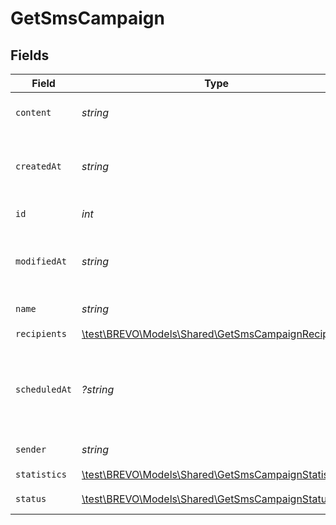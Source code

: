 # GetSmsCampaign


## Fields

| Field                                                                                                 | Type                                                                                                  | Required                                                                                              | Description                                                                                           | Example                                                                                               |
| ----------------------------------------------------------------------------------------------------- | ----------------------------------------------------------------------------------------------------- | ----------------------------------------------------------------------------------------------------- | ----------------------------------------------------------------------------------------------------- | ----------------------------------------------------------------------------------------------------- |
| `content`                                                                                             | *string*                                                                                              | :heavy_check_mark:                                                                                    | Content of the SMS Campaign                                                                           | Visit our Store and get some discount !                                                               |
| `createdAt`                                                                                           | *string*                                                                                              | :heavy_check_mark:                                                                                    | Creation UTC date-time of the SMS campaign (YYYY-MM-DDTHH:mm:ss.SSSZ)                                 | 2017-06-01T12:30:00Z                                                                                  |
| `id`                                                                                                  | *int*                                                                                                 | :heavy_check_mark:                                                                                    | ID of the SMS Campaign                                                                                | 2                                                                                                     |
| `modifiedAt`                                                                                          | *string*                                                                                              | :heavy_check_mark:                                                                                    | UTC date-time of last modification of the SMS campaign (YYYY-MM-DDTHH:mm:ss.SSSZ)                     | 2017-05-01T12:30:00Z                                                                                  |
| `name`                                                                                                | *string*                                                                                              | :heavy_check_mark:                                                                                    | Name of the SMS Campaign                                                                              | PROMO CODE                                                                                            |
| `recipients`                                                                                          | [\test\BREVO\Models\Shared\GetSmsCampaignRecipients](../../Models/Shared/GetSmsCampaignRecipients.md) | :heavy_check_mark:                                                                                    | N/A                                                                                                   |                                                                                                       |
| `scheduledAt`                                                                                         | *?string*                                                                                             | :heavy_minus_sign:                                                                                    | UTC date-time on which SMS campaign is scheduled. Should be in YYYY-MM-DDTHH:mm:ss.SSSZ format        | 2017-06-01T12:30:00Z                                                                                  |
| `sender`                                                                                              | *string*                                                                                              | :heavy_check_mark:                                                                                    | Sender of the SMS Campaign                                                                            | MyCompany                                                                                             |
| `statistics`                                                                                          | [\test\BREVO\Models\Shared\GetSmsCampaignStatistics](../../Models/Shared/GetSmsCampaignStatistics.md) | :heavy_check_mark:                                                                                    | N/A                                                                                                   |                                                                                                       |
| `status`                                                                                              | [\test\BREVO\Models\Shared\GetSmsCampaignStatus](../../Models/Shared/GetSmsCampaignStatus.md)         | :heavy_check_mark:                                                                                    | Status of the SMS Campaign                                                                            | draft                                                                                                 |